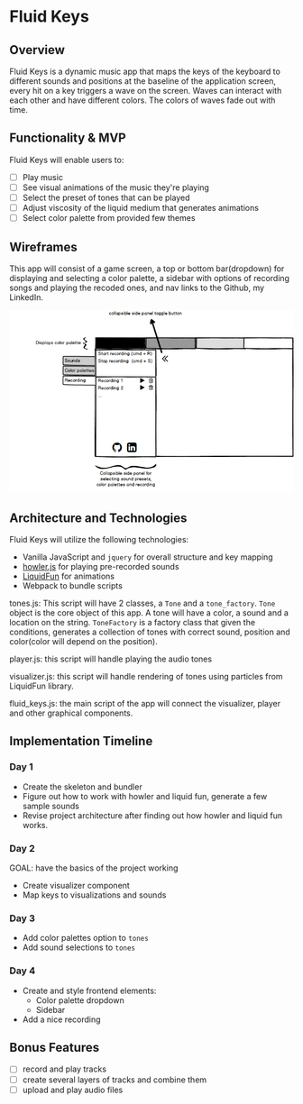 # Fluid Keys

[howler]: https://github.com/goldfire/howler.js/
[lf]: https://github.com/google/liquidfun

## Overview

Fluid Keys is a dynamic music app that maps the keys of the keyboard to different sounds and positions at the baseline of the application screen, every hit on a key triggers a wave on the screen. Waves can interact with each other and have different colors. The colors of waves fade out with time.

## Functionality & MVP

Fluid Keys will enable users to:

- [ ] Play music
- [ ] See visual animations of the music they're playing
- [ ] Select the preset of tones that can be played
- [ ] Adjust viscosity of the liquid medium that generates animations
- [ ] Select color palette from provided few themes

## Wireframes
This app will consist of a game screen, a top or bottom bar(dropdown) for displaying and selecting a color palette, a sidebar with options of recording songs and playing the recoded ones, and nav links to the Github, my LinkedIn.

![image of splash](./wireframe.png)

## Architecture and Technologies

Fluid Keys will utilize the following technologies:

  * Vanilla JavaScript and `jquery` for overall structure and key mapping
  * [howler.js][howler] for playing pre-recorded sounds
  * [LiquidFun][lf] for animations
  * Webpack to bundle scripts


tones.js: This script will have 2 classes, a `Tone` and a `tone_factory`. `Tone` object is the core object of this app. A tone will have a color, a sound and a location on the string. `ToneFactory` is a factory class that given the conditions, generates a collection of tones with correct sound, position and color(color will depend on the position).

player.js: this script will handle playing the audio tones

visualizer.js: this script will handle rendering of tones using particles from LiquidFun library.

fluid_keys.js: the main script of the app will connect the visualizer, player and other graphical components.

## Implementation Timeline

### Day 1
* Create the skeleton and bundler
* Figure out how to work with howler and liquid fun, generate a few sample sounds
* Revise project architecture after finding out how howler and liquid fun works.

### Day 2
GOAL: have the basics of the project working
* Create visualizer component
* Map keys to visualizations and sounds

### Day 3
* Add color palettes option to `tones`
* Add sound selections to `tones`

### Day 4
* Create and style frontend elements:
  - Color palette dropdown
  - Sidebar
* Add a nice recording

## Bonus Features
- [ ] record and play tracks
- [ ] create several layers of tracks and combine them
- [ ] upload and play audio files
